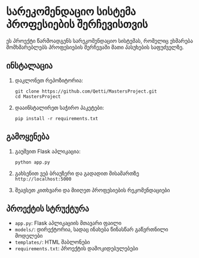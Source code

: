 # სარეკომენდაციო სისტემა პროფესიების შერჩევისთვის

ეს პროექტი წარმოადგენს სარეკომენდაციო სისტემას, რომელიც ეხმარება მომხმარებლებს პროფესიების შერჩევაში მათი პასუხების საფუძველზე.

## ინსტალაცია

1. დაკლონეთ რეპოზიტორია:

    ```
    git clone https://github.com/Qetti/MastersProject.git
    cd MastersProject
    ```
    
2. დააინსტალირეთ საჭირო პაკეტები:

    ```
    pip install -r requirements.txt
    ```

## გამოყენება

1. გაუშვით Flask აპლიკაცია:

    ```
    python app.py
    ```

2. გახსენით ვებ ბრაუზერი და გადადით მისამართზე `http://localhost:5000`

3. შეავსეთ კითხვარი და მიიღეთ პროფესიების რეკომენდაციები

## პროექტის სტრუქტურა

- `app.py`: Flask აპლიკაციის მთავარი ფაილი
- `models/`: დირექტორია, სადაც ინახება წინასწარ გაწვრთნილი მოდელები
- `templates/`: HTML შაბლონები
- `requirements.txt`: პროექტის დამოკიდებულებები

